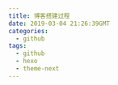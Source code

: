 ```yaml
---
title: 博客搭建过程
date: 2019-03-04 21:26:39GMT
categories:
  - github
tags: 
  - github
  - hexo
  - theme-next
---
```

